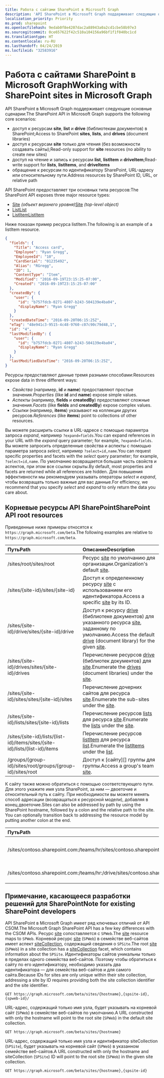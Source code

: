 ```yaml
---
title: Работа с сайтами SharePoint в Microsoft Graph
description: 'API SharePoint в Microsoft Graph поддерживает следующие основные сценарии:'
localization_priority: Priority
ms.prod: sharepoint
ms.openlocfilehash: 9edab0f8e4207dac2a88943a0a2cd1cbe58b97e3
ms.sourcegitcommit: 0ce657622f42c510a104156a96bf1f1f040bc1cd
ms.translationtype: HT
ms.contentlocale: ru-RU
ms.lasthandoff: 04/24/2019
ms.locfileid: "32583916"
---
```

# <a name="working-with-sharepoint-sites-in-microsoft-graph"></a><span data-ttu-id="89a72-103">Работа с сайтами SharePoint в Microsoft Graph</span><span class="sxs-lookup"><span data-stu-id="89a72-103">Working with SharePoint sites in Microsoft Graph</span></span>

<span data-ttu-id="89a72-104">API SharePoint в Microsoft Graph поддерживает следующие основные сценарии:</span><span class="sxs-lookup"><span data-stu-id="89a72-104">The SharePoint API in Microsoft Graph supports the following core scenarios:</span></span>

* <span data-ttu-id="89a72-105">доступ к ресурсам **site**, **list** и **drive** (библиотекам документов) в SharePoint;</span><span class="sxs-lookup"><span data-stu-id="89a72-105">Access to SharePoint **sites**, **lists**, and **drives** (document libraries)</span></span>
* <span data-ttu-id="89a72-106">доступ к ресурсам **site** только для чтения (без возможности создавать сайты);</span><span class="sxs-lookup"><span data-stu-id="89a72-106">Read-only support for **site** resources (no ability to create new sites)</span></span>
* <span data-ttu-id="89a72-107">доступ на чтение и запись к ресурсам **list**, **listItem** и **driveItem**;</span><span class="sxs-lookup"><span data-stu-id="89a72-107">Read-write support for **lists**, **listItems**, and **driveItems**</span></span>
* <span data-ttu-id="89a72-108">обращение к ресурсам по идентификатору SharePoint, URL-адресу или относительному пути.</span><span class="sxs-lookup"><span data-stu-id="89a72-108">Address resources by SharePoint ID, URL, or relative path</span></span>

<span data-ttu-id="89a72-109">API SharePoint предоставляет три основных типа ресурсов:</span><span class="sxs-lookup"><span data-stu-id="89a72-109">The SharePoint API exposes three major resource types:</span></span>

* <span data-ttu-id="89a72-110">[Site](site.md) _(объект верхнего уровня)_</span><span class="sxs-lookup"><span data-stu-id="89a72-110">[Site](site.md) _(top-level object)_</span></span>
* [<span data-ttu-id="89a72-111">List</span><span class="sxs-lookup"><span data-stu-id="89a72-111">List</span></span>](list.md)
* [<span data-ttu-id="89a72-112">ListItem</span><span class="sxs-lookup"><span data-stu-id="89a72-112">ListItem</span></span>](listitem.md)

<span data-ttu-id="89a72-113">Ниже показан пример ресурса listItem.</span><span class="sxs-lookup"><span data-stu-id="89a72-113">The following is an example of a listItem resource.</span></span>

```json
{
  "fields": {
    "Title": "Access card",
    "Employee": "Ryan Gregg",
    "EmployeeId": "10",
    "CardSerial": "01235492",
    "Alias": "RGregg",
    "ID": 1,
    "ContentType": "Item",
    "Modified": "2016-09-19T23:15:25-07:00",
    "Created": "2016-09-19T23:15:25-07:00"
  },
  "createdBy": {
    "user": {
      "id": "b757fdcb-0271-4807-b243-504139e4ba04",
      "displayName": "Ryan Gregg"
    }
  },
  "createdDateTime": "2016-09-20T06:15:25Z",
  "eTag": "48e941c3-9515-4c48-9760-c07c90c79d48,1",
  "id": "4",
  "lastModifiedBy": {
    "user": {
      "id": "b757fdcb-0271-4807-b243-504139e4ba04",
      "displayName": "Ryan Gregg"
    }
  },
  "lastModifiedDateTime": "2016-09-20T06:15:25Z",
}
```

<span data-ttu-id="89a72-114">Ресурсы предоставляют данные тремя разными способами:</span><span class="sxs-lookup"><span data-stu-id="89a72-114">Resources expose data in three different ways:</span></span>

* <span data-ttu-id="89a72-115">_Свойства_ (например, **id** и **name**) предоставляют простые значения.</span><span class="sxs-lookup"><span data-stu-id="89a72-115">_Properties_ (like **id** and **name**) expose simple values.</span></span>
* <span data-ttu-id="89a72-116">_Аспекты_ (например, **fields** и **createdBy**) предоставляют сложные значения.</span><span class="sxs-lookup"><span data-stu-id="89a72-116">_Facets_ (like **fields** and **createdBy**) expose complex values.</span></span>
* <span data-ttu-id="89a72-117">_Ссылки_ (например, **items**) указывают на коллекции других ресурсов.</span><span class="sxs-lookup"><span data-stu-id="89a72-117">_References_ (like **items**) point to collections of other resources.</span></span>

<span data-ttu-id="89a72-118">Вы можете расширить ссылки в URL-адресе с помощью параметра запроса _expand_, например `?expand=fields`.</span><span class="sxs-lookup"><span data-stu-id="89a72-118">You can expand references in your URL with the _expand_ query parameter; for example, `?expand=fields`.</span></span>
<span data-ttu-id="89a72-119">Вы можете запросить определенные свойства и аспекты с помощью параметра запроса _select_, например `?select=id,name`.</span><span class="sxs-lookup"><span data-stu-id="89a72-119">You can request specific properties and facets with the _select_ query parameter; for example, `?select=id,name`.</span></span>
<span data-ttu-id="89a72-120">По умолчанию возвращается большая часть свойств и аспектов, при этом все ссылки скрыты.</span><span class="sxs-lookup"><span data-stu-id="89a72-120">By default, most properties and facets are returned while all references are hidden.</span></span>
<span data-ttu-id="89a72-121">Для повышения эффективности мы рекомендуем указывать операторы _select_ и _expand_, чтобы возвращать только важные для вас данные.</span><span class="sxs-lookup"><span data-stu-id="89a72-121">For efficiency, we recommend that you specify _select_ and _expand_ to only return the data you care about.</span></span>

## <a name="sharepoint-api-root-resources"></a><span data-ttu-id="89a72-122">Корневые ресурсы API SharePoint</span><span class="sxs-lookup"><span data-stu-id="89a72-122">SharePoint API root resources</span></span>

<span data-ttu-id="89a72-123">Приведенные ниже примеры относятся к `https://graph.microsoft.com/beta`.</span><span class="sxs-lookup"><span data-stu-id="89a72-123">The following examples are relative to `https://graph.microsoft.com/beta`.</span></span>

| <span data-ttu-id="89a72-124">Путь</span><span class="sxs-lookup"><span data-stu-id="89a72-124">Path</span></span>                                   | <span data-ttu-id="89a72-125">Описание</span><span class="sxs-lookup"><span data-stu-id="89a72-125">Description</span></span>
|:---------------------------------------|:------------------------------------
| <span data-ttu-id="89a72-126">/sites/root</span><span class="sxs-lookup"><span data-stu-id="89a72-126">/sites/root</span></span>                            | <span data-ttu-id="89a72-127">Ресурс [site][] по умолчанию для организации.</span><span class="sxs-lookup"><span data-stu-id="89a72-127">Organization's default [site][].</span></span>
| <span data-ttu-id="89a72-128">/sites/{site-id}</span><span class="sxs-lookup"><span data-stu-id="89a72-128">/sites/{site-id}</span></span>                       | <span data-ttu-id="89a72-129">Доступ к определенному ресурсу [site][] с использованием его идентификатора.</span><span class="sxs-lookup"><span data-stu-id="89a72-129">Access a specific [site][] by its ID.</span></span>
| <span data-ttu-id="89a72-130">/sites/{site-id}/drive</span><span class="sxs-lookup"><span data-stu-id="89a72-130">/sites/{site-id}/drive</span></span>                 | <span data-ttu-id="89a72-131">Доступ к ресурсу [drive](drive.md) (библиотеке документов) для указанного ресурса [site][], заданному по умолчанию.</span><span class="sxs-lookup"><span data-stu-id="89a72-131">Access the default [drive](drive.md) (document library) for the given [site][].</span></span>
| <span data-ttu-id="89a72-132">/sites/{site-id}/drives</span><span class="sxs-lookup"><span data-stu-id="89a72-132">/sites/{site-id}/drives</span></span>                | <span data-ttu-id="89a72-133">Перечисление ресурсов [drive](drive.md) (библиотек документов) для [site][].</span><span class="sxs-lookup"><span data-stu-id="89a72-133">Enumerate the [drives](drive.md) (document libraries) under the [site][].</span></span>
| <span data-ttu-id="89a72-134">/sites/{site-id}/sites</span><span class="sxs-lookup"><span data-stu-id="89a72-134">/sites/{site-id}/sites</span></span>                 | <span data-ttu-id="89a72-135">Перечисление дочерних сайтов для ресурса [site][].</span><span class="sxs-lookup"><span data-stu-id="89a72-135">Enumerate the sub-sites under the [site][].</span></span>
| <span data-ttu-id="89a72-136">/sites/{site-id}/lists</span><span class="sxs-lookup"><span data-stu-id="89a72-136">/sites/{site-id}/lists</span></span>                 | <span data-ttu-id="89a72-137">Перечисление ресурсов [lists](list.md) для ресурса [site](site.md).</span><span class="sxs-lookup"><span data-stu-id="89a72-137">Enumerate the [lists](list.md) under the [site](site.md).</span></span>
| <span data-ttu-id="89a72-138">/sites/{site-id}/lists/{list-id}/items</span><span class="sxs-lookup"><span data-stu-id="89a72-138">/sites/{site-id}/lists/{list-id}/items</span></span> | <span data-ttu-id="89a72-139">Перечисление ресурсов [listItem](listitem.md) для ресурса [list](list.md).</span><span class="sxs-lookup"><span data-stu-id="89a72-139">Enumerate the [listItems](listitem.md) under the [list](list.md).</span></span>
| <span data-ttu-id="89a72-140">/groups/{group-id}/sites/root</span><span class="sxs-lookup"><span data-stu-id="89a72-140">/groups/{group-id}/sites/root</span></span>          | <span data-ttu-id="89a72-141">Доступ к [сайту][] группы для группы.</span><span class="sxs-lookup"><span data-stu-id="89a72-141">Access a group's team [site][].</span></span>

<span data-ttu-id="89a72-p102">К сайту также можно обратиться с помощью соответствующего пути. Для этого укажите имя узла SharePoint, за ним — двоеточие и относительный путь к сайту. При необходимости вы можете менять способ адресации (возвращаться к ресурсной модели), добавляя в конец двоеточие.</span><span class="sxs-lookup"><span data-stu-id="89a72-p102">Sites can also be addressed by path by using the SharePoint hostname, followed by a colon and the relative path to the site. You can optionally transition back to addressing the resource model by putting another colon at the end.</span></span>

| <span data-ttu-id="89a72-144">Путь</span><span class="sxs-lookup"><span data-stu-id="89a72-144">Path</span></span>                                           | <span data-ttu-id="89a72-145">Описание</span><span class="sxs-lookup"><span data-stu-id="89a72-145">Description</span></span>
|:-----------------------------------------------|:-----------------------------------
| <span data-ttu-id="89a72-146">/sites/contoso.sharepoint.com:/teams/hr</span><span class="sxs-lookup"><span data-stu-id="89a72-146">/sites/contoso.sharepoint.com:/teams/hr</span></span>        | <span data-ttu-id="89a72-147">Сайт, связанный с https://contoso.sharepoint.com/teams/hr</span><span class="sxs-lookup"><span data-stu-id="89a72-147">The site associated with https://contoso.sharepoint.com/teams/hr</span></span>
| <span data-ttu-id="89a72-148">/sites/contoso.sharepoint.com:/teams/hr:/drive</span><span class="sxs-lookup"><span data-stu-id="89a72-148">/sites/contoso.sharepoint.com:/teams/hr:/drive</span></span> | <span data-ttu-id="89a72-149">Доступ к ресурсу [drive](drive.md), заданному по умолчанию.</span><span class="sxs-lookup"><span data-stu-id="89a72-149">Access the default [drive](drive.md) for this site.</span></span>

## <a name="note-for-existing-sharepoint-developers"></a><span data-ttu-id="89a72-150">Примечание, касающееся разработки решений для SharePoint</span><span class="sxs-lookup"><span data-stu-id="89a72-150">Note for existing SharePoint developers</span></span>

<span data-ttu-id="89a72-151">API SharePoint в Microsoft Graph имеет ряд ключевых отличий от API CSOM.</span><span class="sxs-lookup"><span data-stu-id="89a72-151">The Microsoft Graph SharePoint API has a few key differences with the CSOM APIs.</span></span>
<span data-ttu-id="89a72-152">Ресурс [site][] сопоставляется с `SPWeb`.</span><span class="sxs-lookup"><span data-stu-id="89a72-152">The [site][] resource maps to `SPWeb`.</span></span>
<span data-ttu-id="89a72-153">Корневой ресурс [site][] (`SPWeb`) в семействе веб-сайтов имеет аспект [siteCollection](sitecollection.md), содержащий сведения о `SPSite`.</span><span class="sxs-lookup"><span data-stu-id="89a72-153">The root [site][] (`SPWeb`) in a site collection has a [siteCollection](sitecollection.md) facet, which contains information about the `SPSite`.</span></span>
<span data-ttu-id="89a72-154">Идентификаторы сайтов уникальны только в пределах одного семейства веб-сайтов. Поэтому чтобы обратиться к сайту по его идентификатору, необходимо указать два идентификатора — для семейства веб-сайтов и для самого сайта.</span><span class="sxs-lookup"><span data-stu-id="89a72-154">Because IDs for sites are only unique within their site collection, addressing a site by ID requires providing both the site collection identifier and the site identifier.</span></span>

```http
GET https://graph.microsoft.com/beta/sites/{hostname},{spsite-id},{spweb-id}/
```
<span data-ttu-id="89a72-155">URL-адрес, содержащий только имя узла, будет указывать на корневой сайт (`SPWeb`) в семействе веб-сайтов по умолчанию.</span><span class="sxs-lookup"><span data-stu-id="89a72-155">A URL constructed with only the hostname will point to the root site (`SPWeb`) in the default site collection.</span></span>

```http
GET https://graph.microsoft.com/beta/sites/{hostname}
```

<span data-ttu-id="89a72-156">URL-адрес, содержащий только имя узла и идентификатор siteCollection (`SPSite`), будет указывать на корневой сайт (`SPWeb`) в указанном семействе веб-сайтов.</span><span class="sxs-lookup"><span data-stu-id="89a72-156">A URL constructed with only the hostname and siteCollection (`SPSite`) ID will point to the root site (`SPWeb`) in the given site collection.</span></span>

```http
GET https://graph.microsoft.com/beta/sites/{hostname},{spsite-id}
```

[site]: site.md
[list]: list.md
[drive]: drive.md
[siteCollection]: sitecollection.md

<!-- {
  "type": "#page.annotation",
  "description": "Getting started programming with the SharePoint API",
  "keywords": "getting started sharepoint rest api programming C# ios android rest http",
  "section": "documentation",
  "tocPath": "Getting Started",
  "tocIndex": -100
} -->

